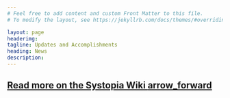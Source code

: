 ```yaml
---
# Feel free to add content and custom Front Matter to this file.
# To modify the layout, see https://jekyllrb.com/docs/themes/#overriding-theme-defaults

layout: page
headerimg: 
tagline: Updates and Accomplishments
heading: News
description: 
---
```

<div class="container" id="primary">
<script type="text/javascript"> 
document.write('<script type="text/javascript" charset="utf-8" src="https://wiki.ubc.ca/extensions/EmbedPage/getPage.php?title=/index.php/NSS_News&referer=' + document.location.href + ' "><\/script>');
jQuery(document).ready(function(){
    $('h3 .mw-headline').addClass('news-h3');
    $('h2 .mw-headline').addClass('news-h2');
    });
</script>
<h2 class="text-right my-4"><a href="https://wiki.ubc.ca/NSS_News">Read more on the Systopia Wiki <span class="material-icons float-right">arrow_forward</span></a></h2>
</div>